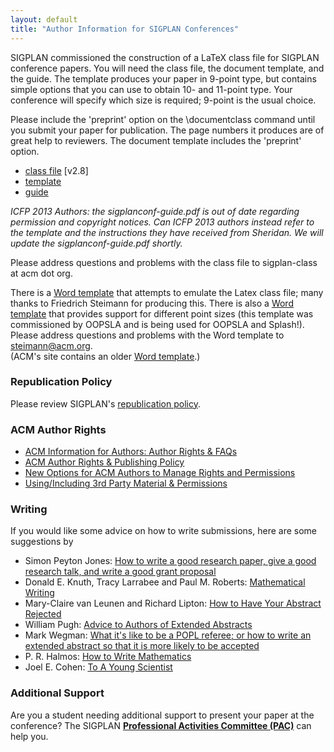 ```yaml
---
layout: default
title: "Author Information for SIGPLAN Conferences"
---
```

SIGPLAN commissioned the construction of a LaTeX class file for
SIGPLAN conference papers. You will need the class file, the
document template, and the guide. The template produces your paper
in 9-point type, but contains simple options that you can use to
obtain 10- and 11-point type. Your conference will specify which
size is required; 9-point is the usual choice.

Please include the 'preprint' option on the \documentclass command
until you submit your paper for publication. The page numbers it
produces are of great help to reviewers. The document template
includes the 'preprint' option.

-   [class file](http://drupal.sigplan.org/sites/default/files/sigplanconf.cls) [v2.8]
-   [template](http://drupal.sigplan.org/sites/default/files/sigplanconf-template.tex)
-   [guide](http://drupal.sigplan.org/sites/default/files/sigplanconf-guide.pdf)


*ICFP 2013 Authors: the sigplanconf-guide.pdf is out of date regarding permission and copyright notices.
Can ICFP 2013 authors instead refer to the template and the instructions they have received from Sheridan.
We will update the sigplanconf-guide.pdf shortly.*

Please address questions and problems with the class file to sigplan-class at acm dot org.

There is a [Word template](http://drupal.sigplan.org/sites/default/files/sigplanconf.dot) that attempts to
emulate the Latex class file; many thanks to Friedrich Steimann for
producing this. There is also a
[Word template](http://drupal.sigplan.org/sites/default/files/sigplanconf-varsize.dot) that provides support for
different point sizes (this template was commissioned by OOPSLA and
is being used for OOPSLA and Splash!). Please address questions and
problems with the Word template to steimann@acm.org.  
(ACM's site contains an older
[Word template](http://www.acm.org/sigs/pubs/proceed/pubform.doc).)

### Republication Policy

Please review SIGPLAN's
[republication policy](Resources/Policies/Republication).

### ACM Author Rights

* [ACM Information for Authors: Author Rights & FAQs](http://authors.acm.org/main.html)
* [ACM Author Rights & Publishing Policy](http://www.acm.org/publications/policies/copyright_policy) 
* [New Options for ACM Authors to Manage Rights and Permissions](http://www.acm.org/news/featured/author-rights-management)
* [Using/Including 3rd Party Material & Permissions](http://www.acm.org/publications/third-party-material)

### Writing

If you would like some advice on how to write submissions, here are
some suggestions by

-   Simon Peyton Jones:
    [How to write a good research paper, give a good research talk, and write a good grant proposal](http://research.microsoft.com/~simonpj/papers/giving-a-talk/giving-a-talk.htm)
-   Donald E. Knuth, Tracy Larrabee and Paul M. Roberts:
    [Mathematical Writing](http://tex.loria.fr/typographie/mathwriting.pdf)
-   Mary-Claire van Leunen and Richard Lipton:
    [How to Have Your Abstract Rejected](Resources/Advice/VanLeunen-Lipton)
-   William Pugh:
    [Advice to Authors of Extended Abstracts](Resources/Advice/Pugh)
-   Mark Wegman:
    [What it's like to be a POPL referee; or how to write an extended abstract so that it is more likely to be accepted](http://doi.acm.org/10.1145/14947.14955)
-   P. R. Halmos:
    [How to Write Mathematics](http://www.stat.rice.edu/~riedi/Halmos.html)
-   Joel E. Cohen:
    [To A Young Scientist](Resources/Advice/Cohen)

### Additional Support

Are you a student needing additional support to present your paper
at the conference? The SIGPLAN
**[Professional Activities Committee (PAC)](PAC/Main)** can help you.
